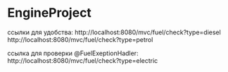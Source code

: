 # EngineProject
ссылки для удобства:
http://localhost:8080/mvc/fuel/check?type=diesel
http://localhost:8080/mvc/fuel/check?type=petrol

ссылка для проверки @FuelExeptionHadler:
http://localhost:8080/mvc/fuel/check?type=electric
